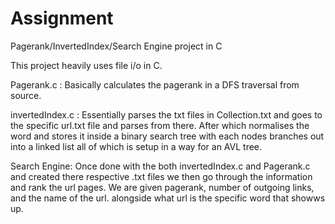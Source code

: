 # Assignment
Pagerank/InvertedIndex/Search Engine project in C

This project heavily uses file i/o in C.

Pagerank.c : Basically calculates the pagerank in a DFS traversal from source.

invertedIndex.c : Essentially parses the txt files in Collection.txt and goes to the 
specific url.txt file and parses from there. After which normalises the word and stores
it inside a binary search tree with each nodes branches out into a linked list all of 
which is setup in a way for an AVL tree.

Search Engine: Once done with the both invertedIndex.c and Pagerank.c and created there
respective .txt files we then go through the information and rank the url pages. We are
given pagerank, number of outgoing links, and the name of the url. alongside what url is the
specific word that showws up.
